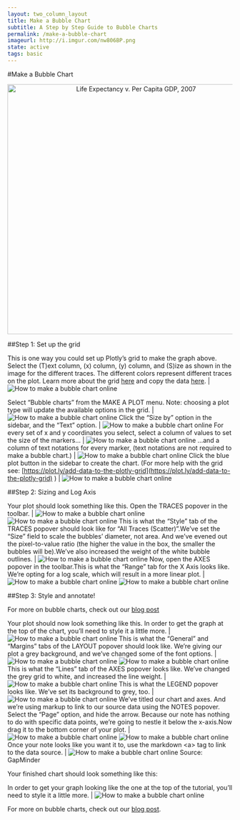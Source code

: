 ```yaml
---
layout: two_column_layout
title: Make a Bubble Chart
subtitle: A Step by Step Guide to Bubble Charts
permalink: /make-a-bubble-chart
imageurl: http://i.imgur.com/nw806BP.png
state: active
tags: basic
---
```


#Make a Bubble Chart

<div>
    <a href="https://plot.ly/~cimar/211/" target="_blank" title="Life Expectancy v. Per Capita GDP, 2007" style="display: block; text-align: center;"><img src="https://plot.ly/~cimar/211.png" alt="Life Expectancy v. Per Capita GDP, 2007" style="max-width: 100%;width: 560px;"  width="560" onerror="this.onerror=null;this.src='https://plot.ly/404.png';" /></a>
    <script data-plotly="cimar:211" src="https://plot.ly/embed.js" async></script>
</div>


##Step 1: Set up the grid

This is one way you could set up Plotly’s grid to make the graph above. Select the (T)ext column, (x) column, (y) column, and (S)ize as shown in the image for the different traces. The different colors represent different traces on the plot. Learn more about the grid [here](https://plot.ly/add-data-to-the-plotly-grid) and copy the data [here](https://plot.ly/~cimar/212). | ![How to make a bubble chart online](https://plot.ly/static/learn/images/web_app_tutorials/how-to-make-a-bubble-chart-online/image21.png)

Select “Bubble charts” from the MAKE A PLOT menu. Note: choosing a plot type will update the available options in the grid. | ![How to make a bubble chart online](https://plot.ly/static/learn/images/web_app_tutorials/how-to-make-a-bubble-chart-online/image10.png)
Click the “Size by” option in the sidebar, and the “Text” option. | ![How to make a bubble chart online](https://plot.ly/static/learn/images/web_app_tutorials/how-to-make-a-bubble-chart-online/image02.png)
For every set of x and y coordinates you select, select a column of values to set the size of the markers&#8230; | ![How to make a bubble chart online](https://plot.ly/static/learn/images/web_app_tutorials/how-to-make-a-bubble-chart-online/image19.png)
&#8230;and a column of text notations for every marker, (text notations are not required to make a bubble chart.) | ![How to make a bubble chart online](https://plot.ly/static/learn/images/web_app_tutorials/how-to-make-a-bubble-chart-online/image03.png)
Click the blue plot button in the sidebar to create the chart.  (For more help with the grid see: [https://plot.ly/add-data-to-the-plotly-grid](https://plot.ly/add-data-to-the-plotly-grid) ) |  ![How to make a bubble chart online](https://plot.ly/static/learn/images/web_app_tutorials/how-to-make-a-bubble-chart-online/image15.png)

##Step 2: Sizing and Log Axis

Your plot should look something like this.  Open the TRACES popover in the toolbar. |  ![How to make a bubble chart online](https://plot.ly/static/learn/images/web_app_tutorials/how-to-make-a-bubble-chart-online/image13.png) ![How to make a bubble chart online](https://plot.ly/static/learn/images/web_app_tutorials/how-to-make-a-bubble-chart-online/image11.png)
This is what the “Style” tab of the TRACES popover should look like for “All Traces (Scatter)”.We’ve set the “Size” field to scale the bubbles’ diameter, not area.  And we’ve evened out the pixel-to-value ratio (the higher the value in the box, the smaller the bubbles will be).We’ve also increased the weight of the white bubble outlines. |  ![How to make a bubble chart online](https://plot.ly/static/learn/images/web_app_tutorials/how-to-make-a-bubble-chart-online/image20.png)
Now, open the AXES popover in the toolbar.This is what the “Range” tab for the X Axis looks like. We’re opting for a log scale, which will result in a more linear plot. |  ![How to make a bubble chart online](https://plot.ly/static/learn/images/web_app_tutorials/how-to-make-a-bubble-chart-online/image04.png)  ![How to make a bubble chart online](https://plot.ly/static/learn/images/web_app_tutorials/how-to-make-a-bubble-chart-online/image18.png)

##Step 3: Style and annotate!

For more on bubble charts, check out our [blog post](http://blog.plot.ly/post/71637573256/the-power-of-bubble-charts)

Your plot should now look something like this. In order to get the graph at the top of the chart, you’ll need to style it a little more. |  ![How to make a bubble chart online](https://plot.ly/static/learn/images/web_app_tutorials/how-to-make-a-bubble-chart-online/image12.png)
This is what the “General” and “Margins” tabs of the LAYOUT popover should look like. We’re giving our plot a grey background, and we’ve changed some of the font options. |  ![How to make a bubble chart online](https://plot.ly/static/learn/images/web_app_tutorials/how-to-make-a-bubble-chart-online/image07.png)  ![How to make a bubble chart online](https://plot.ly/static/learn/images/web_app_tutorials/how-to-make-a-bubble-chart-online/image00.png)
This is what the “Lines” tab of the AXES popover looks like. We’ve changed the grey grid to white, and increased the line weight. | ![How to make a bubble chart online](https://plot.ly/static/learn/images/web_app_tutorials/how-to-make-a-bubble-chart-online/image17.png)
This is what the LEGEND popover looks like.  We’ve set its background to grey, too. |  ![How to make a bubble chart online](https://plot.ly/static/learn/images/web_app_tutorials/how-to-make-a-bubble-chart-online/image09.png)
We’ve titled our chart and axes.  And we’re using markup to link to our source data using the NOTES popover. Select the “Page” option, and hide the arrow. Because our note has nothing to do with specific data points, we’re going to nestle it below the x-axis.Now drag it to the bottom corner of your plot. |  ![How to make a bubble chart online](https://plot.ly/static/learn/images/web_app_tutorials/how-to-make-a-bubble-chart-online/image16.png) ![How to make a bubble chart online](https://plot.ly/static/learn/images/web_app_tutorials/how-to-make-a-bubble-chart-online/image01.png)
Once your note looks like you want it to, use the markdown &lt;a&gt; tag to link to the data source. |  ![How to make a bubble chart online](https://plot.ly/static/learn/images/web_app_tutorials/how-to-make-a-bubble-chart-online/image14.png) Source: GapMinder

Your finished chart should look something like this:

In order to get your graph looking like the one at the top of the tutorial, you’ll need to style it a little more. |  ![How to make a bubble chart online](https://plot.ly/static/learn/images/web_app_tutorials/how-to-make-a-bubble-chart-online/image06.png)

For more on bubble charts, check out our [blog post](http://blog.plot.ly/post/71637573256/the-power-of-bubble-charts).
